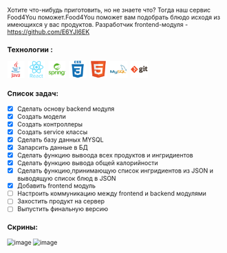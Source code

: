 Хотите что-нибудь приготовить, но не знаете что? Тогда наш сервис Food4You поможет.Food4You поможет вам подобрать блюдо исходя из имеющихся у вас продуктов.
Разработчик frontend-модуля - https://github.com/E6YJI6EK
###  Технологии :
<div>
  <img src="https://github.com/devicons/devicon/blob/master/icons/java/java-original-wordmark.svg" title="Java" alt="Java" width="40" height="40"/>&nbsp;
  <img src="https://github.com/devicons/devicon/blob/master/icons/react/react-original-wordmark.svg" title="React" alt="React" width="40" height="40"/>&nbsp;
  <img src="https://github.com/devicons/devicon/blob/master/icons/spring/spring-original-wordmark.svg" title="Spring" alt="Spring" width="40" height="40"/>&nbsp;
  <img src="https://github.com/devicons/devicon/blob/master/icons/css3/css3-plain-wordmark.svg"  title="CSS3" alt="CSS" width="40" height="40"/>&nbsp;
  <img src="https://github.com/devicons/devicon/blob/master/icons/html5/html5-original.svg" title="HTML5" alt="HTML" width="40" height="40"/>&nbsp;
  <img src="https://github.com/devicons/devicon/blob/master/icons/mysql/mysql-original-wordmark.svg" title="MySQL"  alt="MySQL" width="40" height="40"/>&nbsp;
  <img src="https://github.com/devicons/devicon/blob/master/icons/git/git-original-wordmark.svg" title="Git" **alt="Git" width="40" height="40"/>
</div>


### Список задач:

- [x] Сделать основу backend модуля
- [x] Создать модели
- [x] Создать контроллеры
- [x] Создать service классы
- [x] Сделать базу данных MYSQL
- [x] Запарсить данные в БД
- [x] Сделать функцию вывоода всех продуктов и ингридиентов
- [x] Сделать функцию вывода общей калорийности
- [x] Сделать функцию,принимающую список ингридиентов из JSON и выводящую список блюд в JSON
- [x] Добавить frontend модуль
- [ ] Настроить коммуникацию между frontend и backend модулями
- [ ] Захостить продукт на сервер
- [ ] Выпустить финальную версию

### Скрины:
![image](https://github.com/AmnesiaZero/f4u/assets/90193990/71aae733-88f8-41de-871c-9df34fbaaad0)
![image](https://github.com/AmnesiaZero/f4u/assets/90193990/39a6b90c-0951-425a-8f74-516d26fcc72b)



